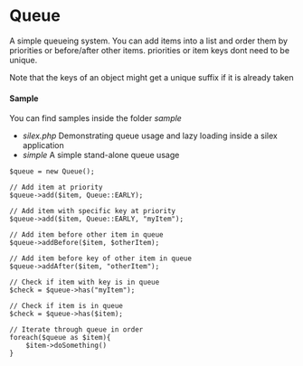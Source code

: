 # Queue
A simple queueing system. You can add items into a list and order them by priorities or before/after other items.
priorities or item keys dont need to be unique.

Note that the keys of an object might get a unique suffix if it is already taken

#### Sample
You can find samples inside the folder *sample*
 - *silex.php* Demonstrating queue usage and lazy loading inside a silex application
 - *simple* A simple stand-alone queue usage


```
$queue = new Queue();

// Add item at priority
$queue->add($item, Queue::EARLY);

// Add item with specific key at priority
$queue->add($item, Queue::EARLY, "myItem");

// Add item before other item in queue
$queue->addBefore($item, $otherItem);

// Add item before key of other item in queue
$queue->addAfter($item, "otherItem");

// Check if item with key is in queue
$check = $queue->has("myItem");

// Check if item is in queue
$check = $queue->has($item);

// Iterate through queue in order
foreach($queue as $item){
    $item->doSomething()
}
```

